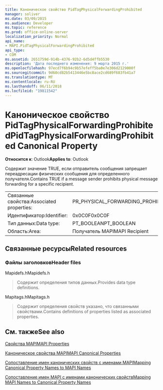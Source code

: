 ```yaml
---
title: Каноническое свойство PidTagPhysicalForwardingProhibited
manager: soliver
ms.date: 03/09/2015
ms.audience: Developer
ms.topic: reference
ms.prod: office-online-server
localization_priority: Normal
api_name:
- MAPI.PidTagPhysicalForwardingProhibited
api_type:
- COM
ms.assetid: 2651759d-914b-4376-92b2-6d5d4ffb5530
description: 'Дата последнего изменения: 9 марта 2015 г.'
ms.openlocfilehash: 97ecd7f6b94c9b57efeff5ba0e7e306d2129000f
ms.sourcegitcommit: 9d60cd82b5413446e5bc8ace2cd689f683fb41a7
ms.translationtype: MT
ms.contentlocale: ru-RU
ms.lasthandoff: 06/11/2018
ms.locfileid: "19811542"
---
```

# <a name="pidtagphysicalforwardingprohibited-canonical-property"></a><span data-ttu-id="91701-103">Каноническое свойство PidTagPhysicalForwardingProhibited</span><span class="sxs-lookup"><span data-stu-id="91701-103">PidTagPhysicalForwardingProhibited Canonical Property</span></span>

  
  
<span data-ttu-id="91701-104">**Относится к**: Outlook</span><span class="sxs-lookup"><span data-stu-id="91701-104">**Applies to**: Outlook</span></span> 
  
<span data-ttu-id="91701-105">Содержит значение TRUE, если отправитель сообщения запрещает переадресации физических сообщения для определенного получателя.</span><span class="sxs-lookup"><span data-stu-id="91701-105">Contains TRUE if a message sender prohibits physical message forwarding for a specific recipient.</span></span>
  
|||
|:-----|:-----|
|<span data-ttu-id="91701-106">Связанные свойства:</span><span class="sxs-lookup"><span data-stu-id="91701-106">Associated properties:</span></span>  <br/> |<span data-ttu-id="91701-107">PR_PHYSICAL_FORWARDING_PROHIBITED</span><span class="sxs-lookup"><span data-stu-id="91701-107">PR_PHYSICAL_FORWARDING_PROHIBITED</span></span>  <br/> |
|<span data-ttu-id="91701-108">Идентификатор:</span><span class="sxs-lookup"><span data-stu-id="91701-108">Identifier:</span></span>  <br/> |<span data-ttu-id="91701-109">0x0C0F</span><span class="sxs-lookup"><span data-stu-id="91701-109">0x0C0F</span></span>  <br/> |
|<span data-ttu-id="91701-110">Тип данных:</span><span class="sxs-lookup"><span data-stu-id="91701-110">Data type:</span></span>  <br/> |<span data-ttu-id="91701-111">PT_BOOLEAN</span><span class="sxs-lookup"><span data-stu-id="91701-111">PT_BOOLEAN</span></span>  <br/> |
|<span data-ttu-id="91701-112">Область:</span><span class="sxs-lookup"><span data-stu-id="91701-112">Area:</span></span>  <br/> |<span data-ttu-id="91701-113">Получатель MAPI</span><span class="sxs-lookup"><span data-stu-id="91701-113">MAPI Recipient</span></span>  <br/> |
   
## <a name="related-resources"></a><span data-ttu-id="91701-114">Связанные ресурсы</span><span class="sxs-lookup"><span data-stu-id="91701-114">Related resources</span></span>

### <a name="header-files"></a><span data-ttu-id="91701-115">Файлы заголовков</span><span class="sxs-lookup"><span data-stu-id="91701-115">Header files</span></span>

<span data-ttu-id="91701-116">Mapidefs.h</span><span class="sxs-lookup"><span data-stu-id="91701-116">Mapidefs.h</span></span>
  
> <span data-ttu-id="91701-117">Содержит определения типов данных.</span><span class="sxs-lookup"><span data-stu-id="91701-117">Provides data type definitions.</span></span>
    
<span data-ttu-id="91701-118">Mapitags.h</span><span class="sxs-lookup"><span data-stu-id="91701-118">Mapitags.h</span></span>
  
> <span data-ttu-id="91701-119">Содержит определения свойств указано, что связанными свойствами.</span><span class="sxs-lookup"><span data-stu-id="91701-119">Contains definitions of properties listed as associated properties.</span></span>
    
## <a name="see-also"></a><span data-ttu-id="91701-120">См. также</span><span class="sxs-lookup"><span data-stu-id="91701-120">See also</span></span>



[<span data-ttu-id="91701-121">Свойства MAPI</span><span class="sxs-lookup"><span data-stu-id="91701-121">MAPI Properties</span></span>](mapi-properties.md)
  
[<span data-ttu-id="91701-122">Каноническое свойства MAPI</span><span class="sxs-lookup"><span data-stu-id="91701-122">MAPI Canonical Properties</span></span>](mapi-canonical-properties.md)
  
[<span data-ttu-id="91701-123">Сопоставление имен канонических свойств с именами MAPI</span><span class="sxs-lookup"><span data-stu-id="91701-123">Mapping Canonical Property Names to MAPI Names</span></span>](mapping-canonical-property-names-to-mapi-names.md)
  
[<span data-ttu-id="91701-124">Сопоставление имен MAPI с именами канонических свойств</span><span class="sxs-lookup"><span data-stu-id="91701-124">Mapping MAPI Names to Canonical Property Names</span></span>](mapping-mapi-names-to-canonical-property-names.md)

